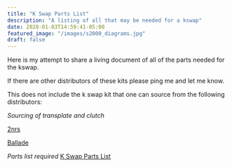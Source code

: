 ```yaml
---
title: "K Swap Parts List"
description: "A listing of all that may be needed for a kswap"
date: 2020-01-03T14:59:41-05:00
featured_image: "/images/s2000_diagrams.jpg"
draft: false
---
```


Here is my attempt to share a living document of all of the parts needed for the kswap.

If there are other distributors of these kits please ping me and let me know.

This does not include the k swap kit that one can source from the following distributors:

*Sourcing of transplate and clutch*

<a href="https://www.facebook.com/2nrsOfSpringfield/"> 2nrs </a>

<a href="https://www.balladesports.com/"> Ballade </a>

*Parts list required*
<a href="https://docs.google.com/spreadsheets/d/1W2T3yL7nymdsUJGwVMw1xDNMpDa2--fjyTH8TqxNnNk/edit?usp=sharing"> K Swap Parts List </a>